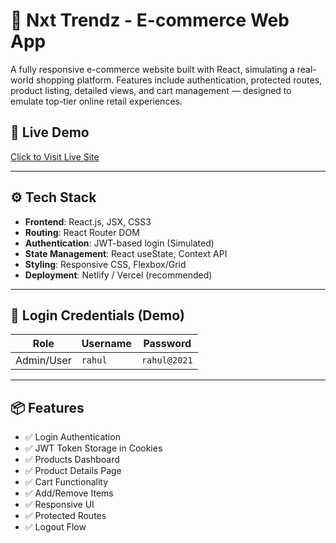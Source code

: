 # 🛒 Nxt Trendz - E-commerce Web App

A fully responsive e-commerce website built with React, simulating a real-world shopping platform. Features include authentication, protected routes, product listing, detailed views, and cart management — designed to emulate top-tier online retail experiences.

## 🚀 Live Demo

[Click to Visit Live Site]([https://nxt-trendz-ecommerce.netlify.app]) <!-- Replace with actual link if deployed -->

---

## ⚙️ Tech Stack

- **Frontend**: React.js, JSX, CSS3
- **Routing**: React Router DOM
- **Authentication**: JWT-based login (Simulated)
- **State Management**: React useState, Context API
- **Styling**: Responsive CSS, Flexbox/Grid
- **Deployment**: Netlify / Vercel (recommended)

---

## 🔐 Login Credentials (Demo)

| Role    | Username | Password |
|---------|----------|----------|
| Admin/User | `rahul`  | `rahul@2021` |

---

## 📦 Features

- ✅ Login Authentication
- ✅ JWT Token Storage in Cookies
- ✅ Products Dashboard
- ✅ Product Details Page
- ✅ Cart Functionality
- ✅ Add/Remove Items
- ✅ Responsive UI
- ✅ Protected Routes
- ✅ Logout Flow


